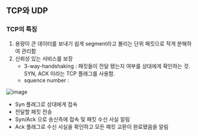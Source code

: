 ## TCP와 UDP

### TCP의 특징
1. 용량이 큰 데이터를 보내기 쉽게 segment라고 불리는 단위 패킷으로 작게 분해하여 관리함
2. 신뢰성 있는 서비스를 보장
    - 3-way-handshaking : 패킷들이 전달 됐는지 여부를 상대에게 확인하는 것. SYN, ACK 이라는 TCP 플래그를 사용함.
    - squence number : 


![image](https://user-images.githubusercontent.com/61769743/165796487-97b90f5d-68fc-4450-97da-0f7a0a4c71fc.png)
- Syn 플래그로 상대에게 접속
- 전달할 패킷 전송
- Syn/Ack 으로 송신측에 접속 및 패킷 수신 사실 알림
- Ack 플래그로 수신 사실을 확인하고 모든 패킷 교환이 완료됐음을 알림
